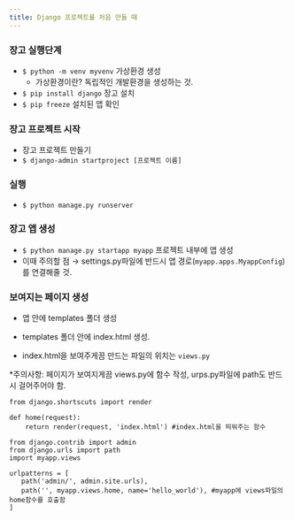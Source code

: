 ```yaml
---
title: Django 프로젝트를 처음 만들 때
---
```


### 장고 실행단계

- `$ python -m venv myvenv` 가상환경 생성
  - 가상환경이란? 독립적인 개발환경을 생성하는 것.
- `$ pip install django` 장고 설치
- `$ pip freeze` 설치된 앱 확인

### 장고 프로젝트 시작

- 장고 프로젝트 만들기
- `$ django-admin startproject [프로젝트 이름]`

### 실행

- `$ python manage.py runserver`

### 장고 앱 생성

- `$ python manage.py startapp myapp` 프로젝트 내부에 앱 생성
- 이때 주의할 점 → settings.py파일에 반드시 앱 경로(`myapp.apps.MyappConfig`)를 연결해줄 것.

### 보여지는 페이지 생성

- 앱 안에 templates 폴더 생성
- templates 폴더 안에 index.html 생성.

- index.html을 보여주게끔 만드는 파일의 위치는 `views.py`

\*주의사항: 페이지가 보여지게끔 views.py에 함수 작성, urps.py파일에 path도 반드시 걸어주어야 함.

```
from django.shortscuts import render

def home(request):
    return render(request, 'index.html') #index.html을 띄워주는 함수
```

```
from django.contrib import admin
from django.urls import path
import myapp.views

urlpatterns = [
   path('admin/', admin.site.urls),
   path('', myapp.views.home, name='hello_world'), #myapp에 views파일의 home함수를 호출함
]
```
